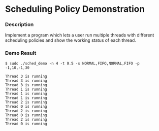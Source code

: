 # Scheduling Policy Demonstration

### Description
Implement a program which lets a user run multiple threads with different scheduling policies and show the working status of each thread.

### Demo Result
`$ sudo ./sched_demo -n 4 -t 0.5 -s NORMAL,FIFO,NORMAL,FIFO -p -1,10,-1,30`  
```
Thread 3 is running  
Thread 3 is running  
Thread 3 is running  
Thread 1 is running  
Thread 1 is running  
Thread 1 is running  
Thread 2 is running  
Thread 0 is running  
Thread 2 is running  
Thread 0 is running  
Thread 2 is running  
Thread 0 is running
```

